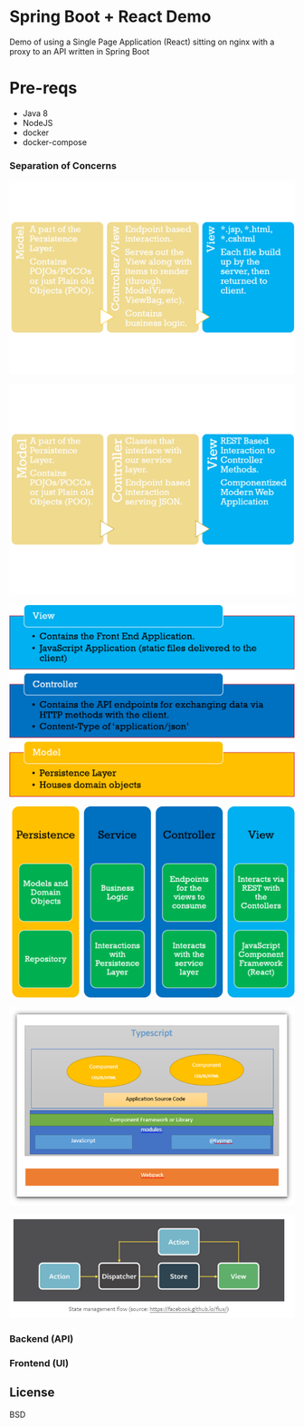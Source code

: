 # Spring Boot + React Demo
Demo of using a Single Page Application (React) sitting on nginx with a proxy to an API written in Spring Boot

# Pre-reqs

  - Java 8
  - NodeJS
  - docker
  - docker-compose

### Separation of Concerns

![Traditional MVC](images/traditional_mvc.png "Traditional MVC")

![Modern MVC](images/modern_mvc.png "Modern MVC")

![Patterns to Follow](images/patterns.png "Patterns")

![Patterns Continued](images/patterns_continued.png "Patterns Continued")

![Modern Web Application](images/modern_web_application.png "Modern Web Application")

![Flux](images/flux.png "Flux")

### Backend (API)

### Frontend (UI)

License
----
BSD